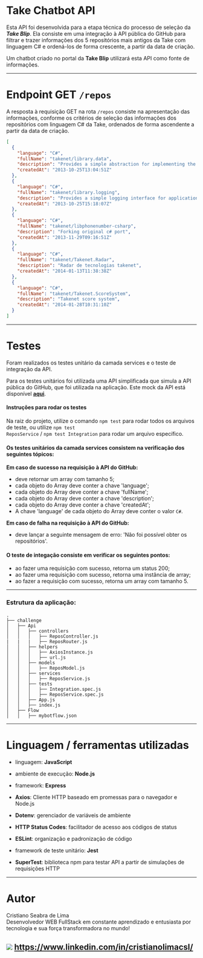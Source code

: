 # Take Chatbot API

Esta API foi desenvolvida para a etapa técnica do processo de seleção da _**Take Blip**_. Ela consiste em uma integração à API pública do GitHub para filtrar e trazer informações dos 5 repositórios mais antigos da Take com linguagem C# e ordená-los de forma crescente, a partir da data de criação.

Um chatbot criado no portal da **Take Blip** utilizará esta API como fonte de informações.

------------

# Endpoint GET <code>/repos</code>

A resposta à requisição GET na rota <code>/repos</code> consiste na apresentação das informações, conforme os critérios de seleção das informações dos repositórios com linguagem C# da Take, ordenados de forma ascendente a partir da data de criação.

```json
[
  {
    "language": "C#",
    "fullName": "takenet/library.data",
    "description": "Provides a simple abstraction for implementing the repository and unit of work patterns for data-enabled applications",
    "createdAt": "2013-10-25T13:04:51Z"
  },
  {
    "language": "C#",
    "fullName": "takenet/library.logging",
    "description": "Provides a simple logging interface for applications and some basic implementations of this interface",
    "createdAt": "2013-10-25T15:18:07Z"
  },
  {
    "language": "C#",
    "fullName": "takenet/libphonenumber-csharp",
    "description": "Forking original c# port",
    "createdAt": "2013-11-29T09:16:51Z"
  },
  {
    "language": "C#",
    "fullName": "takenet/Takenet.Radar",
    "description": "Radar de tecnologias takenet",
    "createdAt": "2014-01-13T11:38:38Z"
  },
  {
    "language": "C#",
    "fullName": "takenet/Takenet.ScoreSystem",
    "description": "Takenet score system",
    "createdAt": "2014-01-28T10:31:10Z"
  }
]
```

------------

# Testes

Foram realizados os testes unitário da camada services e o teste de integração da API.

Para os testes unitários foi utilizada uma API simplificada que simula a API pública do GitHub, que foi utilizada na aplicação. Este mock da API está disponível [**aqui**](https://62decf3d976ae7460be2be6d.mockapi.io/api/v1/takebliptest/repos).

#### Instruções para rodar os testes

Na raiz do projeto, utilize o comando <code>npm test</code> para rodar todos os arquivos de teste, ou utilize <code>npm test ReposService</code> / <code>npm test Integration</code> para rodar um arquivo específico.

#### **Os testes unitários da camada services consistem na verificação dos seguintes tópicos:**

**Em caso de sucesso na requisição à API do GitHub:**
- deve retornar um array com tamanho 5;
- cada objeto do Array deve conter a chave 'language';
- cada objeto do Array deve conter a chave 'fullName';
- cada objeto do Array deve conter a chave 'description';
- cada objeto do Array deve conter a chave 'createdAt';
- A chave 'language' de cada objeto do Array deve conter o valor <code>C#</code>.

**Em caso de falha na requisição à API do GitHub:**
- deve lançar a seguinte mensagem de erro: 'Não foi possível obter os repositórios'.

#### **O teste de integação consiste em verificar os seguintes pontos:**

- ao fazer uma requisição com sucesso, retorna um status 200;
- ao fazer uma requisição com sucesso, retorna uma instância de array;
- ao fazer a requisição com sucesso, retorna um array com tamanho 5.

------------

### Estrutura da aplicação:
```shell
.
├── challenge
│   ├── Api
│   │   ├── controllers
│   │   │   ├── ReposController.js
|   |   |   ├── ReposRouter.js
│   │   ├── helpers
│   │   │   ├── AxiosInstance.js
│   │   │   ├── url.js
│   │   ├── models
│   │   │   ├── ReposModel.js
│   │   ├── services
│   │   │   ├── ReposService.js
│   │   ├── tests
│   │   │   ├── Integration.spec.js
│   │   │   ├── ReposService.spec.js
│   │   ├── App.js
│   │   ├── index.js
│   ├── Flow
│   │   ├── mybotflow.json
```

------------

# Linguagem / ferramentas utilizadas

- linguagem: **JavaScript**
- ambiente de execução: **Node.js**
- framework: **Express**

- **Axios**: Cliente HTTP baseado em promessas para o navegador e Node.js
- **Dotenv**: gerenciador de variáveis de ambiente
- **HTTP Status Codes**: facilitador de acesso aos códigos de status
- **ESLint**: organização e padronização de código

- framework de teste unitário: **Jest**
- **SuperTest**: biblioteca npm para testar API a partir de simulações de requisições HTTP

---

# Autor

  Cristiano Seabra de Lima
<br />
  Desenvolvedor WEB FullStack em constante aprendizado e entusiasta por tecnologia e sua força transformadora no mundo!

  <a href="https://www.linkedin.com/in/cristianolimacsl/" target="_blank"><img src="https://img.shields.io/badge/-LinkedIn-%230077B5?style=for-the-badge&logo=linkedin&logoColor=white" target="_blank"></a> https://www.linkedin.com/in/cristianolimacsl/
---

